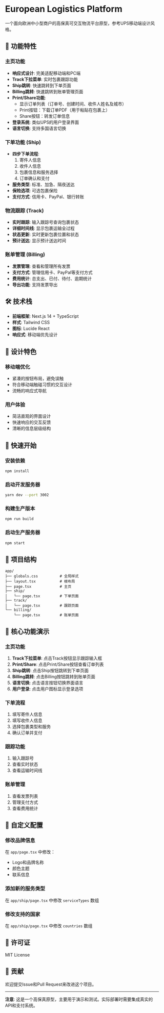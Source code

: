 # European Logistics Platform

一个面向欧洲中小型商户的高保真可交互物流平台原型，参考UPS移动端设计风格。

## 🚀 功能特性

### 主页功能
- **响应式设计**: 完美适配移动端和PC端
- **Track下拉菜单**: 实时包裹跟踪功能
- **Ship跳转**: 快速跳转到下单页面
- **Billing跳转**: 快速跳转到账单管理页面
- **Print/Share功能**: 
  - 显示订单列表（订单号、创建时间、收件人姓名及城市）
  - Print按钮：下载订单PDF（用于粘贴在包裹上）
  - Share按钮：转发订单信息
- **登录系统**: 类似UPS的用户登录界面
- **语言切换**: 支持多国语言切换

### 下单功能 (Ship)
- **四步下单流程**:
  1. 寄件人信息
  2. 收件人信息  
  3. 包裹信息和服务选择
  4. 订单确认和支付
- **服务类型**: 标准、加急、隔夜送达
- **保险选项**: 可选包裹保险
- **支付方式**: 信用卡、PayPal、银行转账

### 物流跟踪 (Track)
- **实时跟踪**: 输入跟踪号查询包裹状态
- **详细时间线**: 显示包裹运输全过程
- **状态更新**: 实时更新包裹位置和状态
- **预计送达**: 显示预计送达时间

### 账单管理 (Billing)
- **发票管理**: 查看和管理所有发票
- **支付方式**: 管理信用卡、PayPal等支付方式
- **费用统计**: 总支出、已付、待付、逾期统计
- **导出功能**: 支持发票导出

## 🛠️ 技术栈

- **前端框架**: Next.js 14 + TypeScript
- **样式**: Tailwind CSS
- **图标**: Lucide React
- **响应式**: 移动端优先设计

## 📱 设计特色

### 移动端优化
- 紧凑的按钮布局，避免误触
- 符合移动端触碰习惯的交互设计
- 流畅的响应式导航

### 用户体验
- 简洁直观的界面设计
- 快速响应的交互反馈
- 清晰的信息层级结构

## 🚀 快速开始

### 安装依赖
```bash
npm install
```

### 启动开发服务器
```bash
yarn dev --port 3002
```

### 构建生产版本
```bash
npm run build
```

### 启动生产服务器
```bash
npm start
```

## 📁 项目结构

```
app/
├── globals.css          # 全局样式
├── layout.tsx           # 根布局
├── page.tsx             # 主页
├── ship/
│   └── page.tsx         # 下单页面
├── track/
│   └── page.tsx         # 跟踪页面
└── billing/
    └── page.tsx         # 账单页面
```

## 🎯 核心功能演示

### 主页功能
1. **Track下拉菜单**: 点击Track按钮显示跟踪输入框
2. **Print/Share**: 点击Print/Share按钮查看订单列表
3. **Ship跳转**: 点击Ship按钮跳转到下单页面
4. **Billing跳转**: 点击Billing按钮跳转到账单页面
5. **语言切换**: 点击语言按钮切换界面语言
6. **用户登录**: 点击用户图标显示登录选项

### 下单流程
1. 填写寄件人信息
2. 填写收件人信息
3. 选择包裹类型和服务
4. 确认订单并支付

### 跟踪功能
1. 输入跟踪号
2. 查看实时状态
3. 查看运输时间线

### 账单管理
1. 查看发票列表
2. 管理支付方式
3. 查看费用统计

## 🔧 自定义配置

### 修改品牌信息
在 `app/page.tsx` 中修改：
- Logo和品牌名称
- 颜色主题
- 联系信息

### 添加新的服务类型
在 `app/ship/page.tsx` 中修改 `serviceTypes` 数组

### 修改支持的国家
在 `app/ship/page.tsx` 中修改 `countries` 数组

## 📄 许可证

MIT License

## 🤝 贡献

欢迎提交Issue和Pull Request来改进这个项目。

---

**注意**: 这是一个高保真原型，主要用于演示和测试。实际部署时需要集成真实的API和支付系统。 